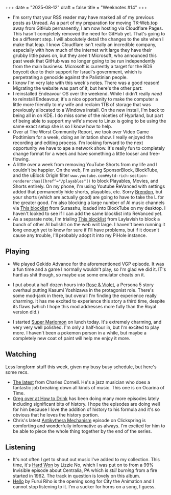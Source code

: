 +++
date = "2025-08-12"
draft = false
title = "Weeknotes #14"
+++

* I'm sorry that your RSS reader may have marked all of my previous posts as Unread. As a part of my preparation for moving TK-Web.top away from GitHub permanently, I am now hosting via Cloudflare Pages. This hasn't completely removed the need for GitHub yet. That's going to be a different step. I will absolutely detail the changes to the site when I make that leap. I know Cloudflare isn't really an incredible company, especially with how much of the internet writ large they have their grubby little paws on, but they aren't Microsoft, who announced this past week that GitHub was no longer going to be run independently from the main business. Microsoft is currently a target for the BDS boycott due to their support for Israel's government, which is perpetrating a genocide against the Palistinian people.
* I know I'm very late with this week's notes. There was a good reason! Migrating the website was part of it, but here's the other part:
* I reinstalled Endeavour OS over the weekend. While I didn't really *need* to reinstall Endeavour, it's a nice opportunity to make the computer a little more friendly to my wife and reclaim 1TB of storage that was previously allocated to a Windows install. On the new install, I'm back to being all in on KDE. I do miss some of the niceties of Hyprland, but part of being able to support my wife's move to Linux is going to be using the same exact setup she is so I know how to help.
* Over at The Worst Community Report, we took over Video Game Podtimism for a week, doing an imitation show. I really enjoyed the recording and editing process. I'm looking forward to the next opportunity we have to ape a network show. It's really fun to completely change format for a week and have something a little looser and free-flowing.
* A little over a week from removing YouTube Shorts from my life and I couldn't be happier. On the web, I'm using SponsorBlock, BlockTube, and the uBlock Origin filter `www.youtube.com##ytd-rich-section-renderer:has([href^="/playables"])` to block Playables, Movies, and Shorts entirely. On my phone, I'm using Youtube ReVanced with settings added that permanently hide shorts, playables, etc. Sorry [Brendon](https://www.youtube.com/@itswavelengths), but your shorts (which are actually good) are going to have to take the L for the greater good. I'm also blocking a large number of AI music channels via [This blocklist](https://surasshu.com/blocklist-for-ai-music-on-youtube/) from Surasshu, loaded into BlockTube on my desktop. I haven't looked to see if I can add the same blocklist into ReVanced yet.
* As a separate note, I'm trialing [This blocklist](https://github.com/laylavish/uBlockOrigin-HUGE-AI-Blocklist?tab=readme-ov-file) from Laylavish to block a bunch of other AI bullshit on the web writ large. I haven't been running it long enough yet to know for sure if I'll have problems, but if it doesn't cause any trouble, I'll probably adopt it into my PiHole instance.

## Playing

* We played Gekido Advance for the aforementioned VGP episode. It was a fun time and a game I normally wouldn't play, so I'm glad we did it. IT's hard as shit though, so maybe use some emulator cheats on it.

* I put about a half dozen hours into [Rose & Violet](https://www.youtube.com/watch?v=usWlhxq1704&embeds_referring_euri=https%3A%2F%2Fgamebanana.com%2F&source_ve_path=MjM4NTE), a Persona 5 story overhaul putting Kasumi Yoshizawa in the protagonist role. There's some mod-jank in there, but overall I'm finding the experience really charming. It has me excited to experience this story a third time, despite its flaws (which I hope this mod addresses more fully than the Royal version did.)

* I started [Super Mariomon](https://youtu.be/2B1v94Dp1Jw) on lunch today. It's extremely charming, and very very well polished. I'm only a half-hour in, but I'm excited to play more. I haven't been a pokemon person in a while, but maybe a completely new coat of paint will help me enjoy it more.

## Watching

Less longform stuff this week, given my busy busy schedule, but here's some recs.

* [The latest](https://youtu.be/xEEfp8OqgHo) from Charles Cornell. He's a jazz musician who does a fantastic job breaking down all kinds of music. This one is on Ocarina of Time.
* [Greg over at How to Drink](https://youtu.be/R14xkfPpKDA) has been doing many more episodes lately including significant bits of history. I hope the episodes are doing well for him because I love the addition of history to his formula and it's so obvious that he loves the history portion.
* Chris's latest [Antikythera Mechanism](https://youtu.be/xwmxmUNA7Pw) episode on Clickspring is comforting and wonderfully informative as always. I'm excited for him to be able to piece the whole thing together by the end of the series.

## Listening

* It's not often I get to shout out music I've added to my collection. This time, it's [Hard Won](https://lizzieno.bandcamp.com/album/hard-won) by Lizzie No, which I was put on to from a 99% Invisible episode about Centralia, PA which is *still burning* from a fire started in 1962. The track in question is lovely on this album.
* [Hello](https://www.play-asia.com/hello-cd-blu-ray/13/70iml1) by Furui Riho is the opening song for City the Animation and I cannot stop listening to it. I'm a sucker for horns on a song, I guess.

